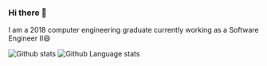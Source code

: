 ### Hi there 👋

I am a 2018 computer engineering graduate currently working as a Software Engineer II😄

![Github stats](https://github-readme-stats.vercel.app/api?username=sanjay0-4&show_icons=true&theme=dracula&count_private=true) ![Github Language stats](https://github-readme-stats.vercel.app/api/top-langs/?username=sanjay0-4&langs_count=3&theme=dracula)

<!--
**Sanjay0-4/Sanjay0-4** is a ✨ _special_ ✨ repository because its `README.md` (this file) appears on your GitHub profile.

Here are some ideas to get you started:

- 🔭 I’m currently working on ...
- 🌱 I’m currently learning ...
- 👯 I’m looking to collaborate on ...
- 🤔 I’m looking for help with ...
- 💬 Ask me about ...
- 📫 How to reach me: ...
- 😄 Pronouns: ...
- ⚡ Fun fact: ...
-->
